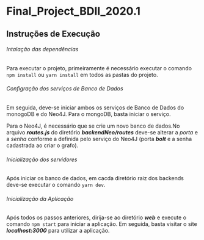 # Final_Project_BDII_2020.1

## Instruções de Execução


###### Intalação das dependências

Para executar o projeto, primeiramente é necessário executar o comando `npm install` ou `yarn install` em todos as pastas do projeto.


###### Configração dos serviços de Banco de Dados

Em seguida, deve-se iniciar ambos os serviços de Banco de Dados do monogoDB e do Neo4J. Para o mongoDB, basta iniciar o serviço.

Para o Neo4J, é necessário que se crie um novo banco de dados.No arquivo ***routes.js*** do diretório ***backendNeo/routes*** deve-se alterar a *porta* e a *senha* conforme a definida pelo serviço do Neo4J (porta ***bolt*** e a senha cadastrada ao criar o grafo).


###### Inicialização dos servidores

Após iniciar os banco de dados, em cacda diretório raiz dos backends deve-se executar o comando `yarn dev`.


###### Inicialização da Aplicação

Após todos os passos anteriores, dirija-se ao diretório ***web*** e execute o comando `npm start` para iniciar a aplicação. Em seguida, basta visitar o site ***localhost:3000*** para utilizar a aplicação.
